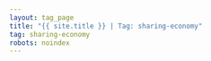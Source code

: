```yaml
---
layout: tag_page
title: "{{ site.title }} | Tag: sharing-economy"
tag: sharing-economy
robots: noindex
---
```

